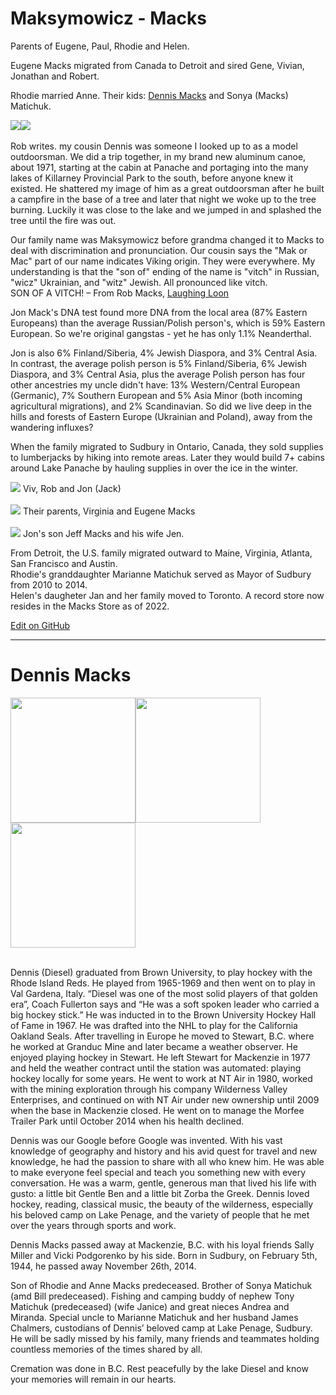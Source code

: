 # Maksymowicz - Macks

Parents of Eugene, Paul, Rhodie and Helen.

Eugene Macks migrated from Canada to Detroit and sired Gene, Vivian, Jonathan and Robert.  

Rhodie married Anne. Their kids: [Dennis Macks](https://lougheedfuneralhomes.com/book-of-memories/2019988/macks-dennis/obituary.php) and Sonya (Macks) Matichuk.

<img src="img/dennis-macks-rowing.jpg" style="max-height:400px;float:left">

<img src="img/rob-and-dennis-macks-portage.jpg" style="max-height:400px;float:left">

<div style="clear:both"></div><br>
Rob writes. my cousin Dennis was someone I looked up to as a model outdoorsman. We did a trip together, in my brand new aluminum canoe, about 1971, starting at the cabin at Panache and portaging into the many lakes of Killarney Provincial Park to the south, before anyone knew it existed. He shattered my image of him as a great outdoorsman after he built a campfire in the base of a tree and later that night we woke up to the tree burning. Luckily it was close to the lake and we jumped in and splashed the tree until the fire was out.  
<br>

Our family name was Maksymowicz before grandma changed it to Macks to deal with discrimination and pronunciation. Our cousin says the "Mak or Mac" part of our name indicates Viking origin. They were everywhere. My understanding is that the "son of" ending of the name is "vitch" in Russian, "wicz" Ukrainian, and "witz" Jewish. All pronounced like vitch.  
SON OF A VITCH!
&ndash; From Rob Macks, [Laughing Loon](https://laughingloon.com)  

Jon Mack's DNA test found more DNA from the local area (87% Eastern Europeans) than the average Russian/Polish person's, which is 59% Eastern European. So we're original gangstas - yet he has only 1.1% Neanderthal. 

Jon is also 6% Finland/Siberia, 4% Jewish Diaspora, and 3% Central Asia. In contrast, the average polish person is 5% Finland/Siberia, 6% Jewish Diaspora, and 3% Central Asia, plus the average Polish person has four other ancestries my uncle didn't have: 13% Western/Central European (Germanic), 7% Southern European and 5% Asia Minor (both incoming agricultural migrations), and 2% Scandinavian. So did we live deep in the hills and forests of Eastern Europe (Ukrainian and Poland), away from the wandering influxes?  

When the family migrated to Sudbury in Ontario, Canada, they sold supplies to lumberjacks by hiking into remote areas.  Later they would build 7+ cabins around Lake Panache by hauling supplies in over the ice in the winter.


<img src="img/viv-rob-jon.jpg">
Viv, Rob and Jon (Jack)<br><br>  

<img src="img/virginia-eugene.jpg">
Their parents, Virginia and Eugene Macks<br><br>  

<img src="img/starrman_macks.jpg">
Jon's son Jeff Macks and his wife Jen.  
<br>

From Detroit, the U.S. family migrated outward to Maine, Virginia, Atlanta, San Francisco and Austin.   
Rhodie's granddaughter Marianne Matichuk served as Mayor of Sudbury from 2010 to 2014.  
Helen's daugheter Jan and her family moved to Toronto.  A record store now resides in the Macks Store as of 2022.

[Edit on GitHub](https://github.com/FamilyTreesNet/macks)

---

# Dennis Macks

<img src="img/dennis-macks-hockey.jpg" style="float:left; height:200px">

<img src="img/dennis-macks.jpg" style="float:left; height:200px">

<img src="img/dennis-macks-rowing.jpg" style="float:left; height:200px">


<div style="clear:both"></div><br>

Dennis (Diesel) graduated from Brown University, to play hockey with the Rhode Island Reds. He played from 1965-1969 and then went on to play in Val Gardena, Italy. “Diesel was one of the most solid players of that golden era”, Coach Fullerton says and “He was a soft spoken leader who carried a big hockey stick.” He was inducted in to the Brown University Hockey Hall of Fame in 1967. He was drafted into the NHL to play for the California Oakland Seals. After travelling in Europe he moved to Stewart, B.C. where he worked at Granduc Mine and later became a weather observer. He enjoyed playing hockey in Stewart. He left Stewart for Mackenzie in 1977 and held the weather contract until the station was automated: playing hockey locally for some years. He went to work at NT Air in 1980, worked with the mining exploration through his company Wilderness Valley Enterprises, and continued on with NT Air under new ownership until 2009 when the base in Mackenzie closed. He went on to manage the Morfee Trailer Park until October 2014 when his health declined.

Dennis was our Google before Google was invented. With his vast knowledge of geography and history and his avid quest for travel and new knowledge, he had the passion to share with all who knew him. He was able to make everyone feel special and teach you something new with every conversation. He was a warm, gentle, generous man that lived his life with gusto: a little bit Gentle Ben and a little bit Zorba the Greek. Dennis loved hockey, reading, classical music, the beauty of the wilderness, especially his beloved camp on Lake Penage, and the variety of people that he met over the years through sports and work.

Dennis Macks passed away at Mackenzie, B.C. with his loyal friends Sally Miller and Vicki Podgorenko by his side. Born in Sudbury, on February 5th, 1944, he passed away November 26th, 2014.

Son of Rhodie and Anne Macks predeceased. Brother of Sonya Matichuk (amd Bill predeceased). Fishing and camping buddy of nephew Tony Matichuk (predeceased) (wife Janice) and great nieces Andrea and Miranda. Special uncle to Marianne Matichuk and her husband James Chalmers, custodians of Dennis’ beloved camp at Lake Penage, Sudbury. He will be sadly missed by his family, many friends and teammates holding countless memories of the times shared by all.

Cremation was done in B.C. Rest peacefully by the lake Diesel and know your memories will remain in our hearts.

